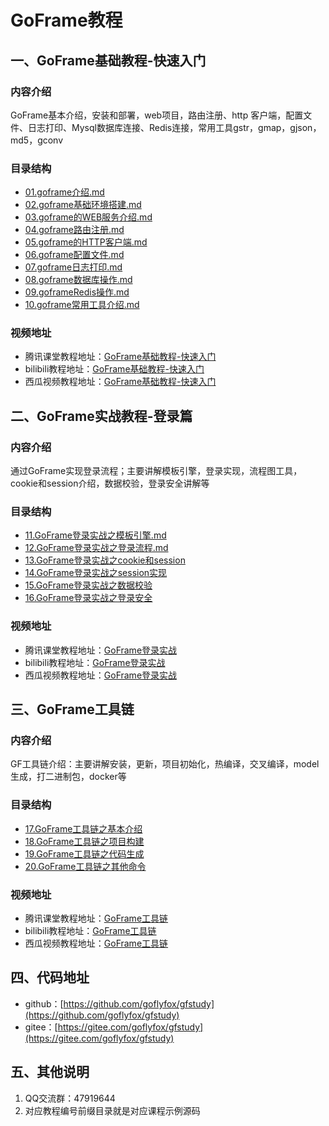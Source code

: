 # GoFrame教程

## 一、GoFrame基础教程-快速入门

### 内容介绍

GoFrame基本介绍，安装和部署，web项目，路由注册、http 客户端，配置文件、日志打印、Mysql数据库连接、Redis连接，常用工具gstr，gmap，gjson，md5，gconv

### 目录结构

* [01.goframe介绍.md](doc_basic/01.goframe介绍.md)
* [02.goframe基础环境搭建.md](doc_basic/02.goframe基础环境搭建.md)
* [03.goframe的WEB服务介绍.md](doc_basic/03.goframe的WEB服务介绍.md)
* [04.goframe路由注册.md](doc_basic/04.goframe路由注册.md)
* [05.goframe的HTTP客户端.md](doc_basic/05.goframe的HTTP客户端.md)
* [06.goframe配置文件.md](doc_basic/06.goframe配置文件.md)
* [07.goframe日志打印.md](doc_basic/07.goframe日志打印.md)
* [08.goframe数据库操作.md](doc_basic/08.goframe数据库操作.md)
* [09.goframeRedis操作.md](doc_basic/09.goframeRedis操作.md)
* [10.goframe常用工具介绍.md](doc_basic/10.goframe常用工具介绍.md)

### 视频地址

* 腾讯课堂教程地址：[GoFrame基础教程-快速入门](https://ke.qq.com/course/2585407?taid=9440737551151935&tuin=13b4f9bd)
* bilibili教程地址：[GoFrame基础教程-快速入门](https://www.bilibili.com/video/bv157411Z7Le)
* 西瓜视频教程地址：[GoFrame基础教程-快速入门](https://www.ixigua.com/pseries/6809290943603147278/)

## 二、GoFrame实战教程-登录篇

### 内容介绍

通过GoFrame实现登录流程；主要讲解模板引擎，登录实现，流程图工具，cookie和session介绍，数据校验，登录安全讲解等

### 目录结构

* [11.GoFrame登录实战之模板引擎.md](doc_login/11.GoFrame登录实战之模板引擎.md)
* [12.GoFrame登录实战之登录流程.md](doc_login/12.GoFrame登录实战之登录流程.md)
* [13.GoFrame登录实战之cookie和session](doc_login/13.GoFrame登录实战之cookie和session.md)
* [14.GoFrame登录实战之session实现](doc_login/14.GoFrame登录实战之session实现.md)
* [15.GoFrame登录实战之数据校验](doc_login/15.GoFrame登录实战之数据校验.md)
* [16.GoFrame登录实战之登录安全](doc_login/16.GoFrame登录实战之登录安全.md)

### 视频地址

* 腾讯课堂教程地址：[GoFrame登录实战](https://ke.qq.com/course/2587868?taid=9171133864049884&tuin=13b4f9bd)
* bilibili教程地址：[GoFrame登录实战](https://www.bilibili.com/video/BV1oT4y1G7ge/)
* 西瓜视频教程地址：[GoFrame登录实战](https://www.ixigua.com/pseries/6817125437332783629/)


## 三、GoFrame工具链

### 内容介绍

GF工具链介绍：主要讲解安装，更新，项目初始化，热编译，交叉编译，model生成，打二进制包，docker等

### 目录结构

* [17.GoFrame工具链之基本介绍](doc_gf_tool_chain/17.GoFrame工具链之基本介绍.md)
* [18.GoFrame工具链之项目构建](doc_gf_tool_chain/18.GoFrame工具链之项目构建.md)
* [19.GoFrame工具链之代码生成](doc_gf_tool_chain/19.GoFrame工具链之代码生成.md)
* [20.GoFrame工具链之其他命令](doc_gf_tool_chain/20.GoFrame工具链之其他命令.md)

### 视频地址

* 腾讯课堂教程地址：[GoFrame工具链](https://ke.qq.com/course/2628489?taid=9160688503626633&tuin=13b4f9bd)
* bilibili教程地址：[GoFrame工具链](https://www.bilibili.com/video/BV1YK4y1b7W8/)
* 西瓜视频教程地址：[GoFrame工具链](https://www.ixigua.com/pseries/6820830321651483148/)


## 四、代码地址

* github：[https://github.com/goflyfox/gfstudy](https://github.com/goflyfox/gfstudy)
* gitee：[https://gitee.com/goflyfox/gfstudy](https://gitee.com/goflyfox/gfstudy)


## 五、其他说明

1. QQ交流群：47919644
2. 对应教程编号前缀目录就是对应课程示例源码


